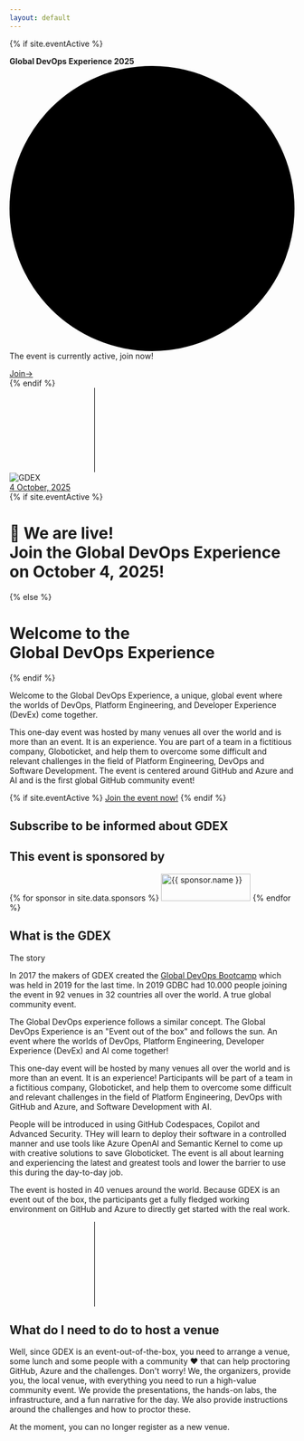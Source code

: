 ```yaml
---
layout: default
---
```


{% if site.eventActive %}
<div class="relative isolate flex items-center gap-x-6 overflow-hidden bg-gray-50 px-6 py-2.5 sm:px-3.5 sm:before:flex-1">
  <div class="absolute left-[max(-7rem,calc(50%-52rem))] top-1/2 -z-10 -translate-y-1/2 transform-gpu blur-2xl" aria-hidden="true">
    <div class="aspect-[577/310] w-[36.0625rem] bg-gradient-to-r from-[#ff80b5] to-[#9089fc] opacity-30" style="clip-path: polygon(74.8% 41.9%, 97.2% 73.2%, 100% 34.9%, 92.5% 0.4%, 87.5% 0%, 75% 28.6%, 58.5% 54.6%, 50.1% 56.8%, 46.9% 44%, 48.3% 17.4%, 24.7% 53.9%, 0% 27.9%, 11.9% 74.2%, 24.9% 54.1%, 68.6% 100%, 74.8% 41.9%)"></div>
  </div>
  <div class="absolute left-[max(45rem,calc(50%+8rem))] top-1/2 -z-10 -translate-y-1/2 transform-gpu blur-2xl" aria-hidden="true">
    <div class="aspect-[577/310] w-[36.0625rem] bg-gradient-to-r from-[#ff80b5] to-[#9089fc] opacity-30" style="clip-path: polygon(74.8% 41.9%, 97.2% 73.2%, 100% 34.9%, 92.5% 0.4%, 87.5% 0%, 75% 28.6%, 58.5% 54.6%, 50.1% 56.8%, 46.9% 44%, 48.3% 17.4%, 24.7% 53.9%, 0% 27.9%, 11.9% 74.2%, 24.9% 54.1%, 68.6% 100%, 74.8% 41.9%)"></div>
  </div>
  <div class="flex flex-wrap items-center gap-x-4 gap-y-2">
    <p class="text-sm leading-6 text-gray-900">
      <strong class="font-semibold">Global DevOps Experience 2025</strong><svg viewBox="0 0 2 2" class="mx-2 inline h-0.5 w-0.5 fill-current" aria-hidden="true"><circle cx="1" cy="1" r="1" /></svg>The event is currently active, join now!
    </p>
    <a href="/event-day" class="flex-none rounded-full bg-gray-900 px-3.5 py-1 text-normal font-semibold text-white shadow-sm hover:bg-gray-700 focus-visible:outline focus-visible:outline-2 focus-visible:outline-offset-2 focus-visible:outline-gray-900">Join<span aria-hidden="true">&rarr;</span></a>
  </div>
  <div class="flex flex-1 justify-end">
   
  </div>
</div>
{% endif %}

<div class="bg-gray-900">
    <main>
      <!-- Hero section -->
      <div class="relative isolate overflow-hidden">
        <svg class="absolute inset-0 -z-10 h-full w-full stroke-white/10 [mask-image:radial-gradient(100%_100%_at_top_right,white,transparent)]" aria-hidden="true">
          <defs>
            <pattern id="983e3e4c-de6d-4c3f-8d64-b9761d1534cc" width="200" height="200" x="50%" y="-1" patternUnits="userSpaceOnUse">
              <path d="M.5 200V.5H200" fill="none" />
            </pattern>
          </defs>
          <svg x="50%" y="-1" class="overflow-visible fill-gray-800/20">
            <path d="M-200 0h201v201h-201Z M600 0h201v201h-201Z M-400 600h201v201h-201Z M200 800h201v201h-201Z" stroke-width="0" />
          </svg>
          <rect width="100%" height="100%" stroke-width="0" fill="url(#983e3e4c-de6d-4c3f-8d64-b9761d1534cc)" />
        </svg>
        <div class="absolute left-[calc(50%-4rem)] top-10 -z-10 transform-gpu blur-3xl sm:left-[calc(50%-18rem)] lg:left-48 lg:top-[calc(50%-30rem)] xl:left-[calc(50%-24rem)]" aria-hidden="true">
          <div class="aspect-[1108/632] w-[69.25rem] bg-gradient-to-r from-[#80caff] to-[#4f46e5] opacity-20" style="clip-path: polygon(73.6% 51.7%, 91.7% 11.8%, 100% 46.4%, 97.4% 82.2%, 92.5% 84.9%, 75.7% 64%, 55.3% 47.5%, 46.5% 49.4%, 45% 62.9%, 50.3% 87.2%, 21.3% 64.1%, 0.1% 100%, 5.4% 51.1%, 21.4% 63.9%, 58.9% 0.2%, 73.6% 51.7%)"></div>
          </div>
        </div>
        <div class="mx-auto max-w-7xl px-6 pb-24 sm:pb-40 lg:flex lg:px-8 ">
          <div class="mx-auto max-w-2xl flex-shrink-0 lg:mx-0  lg:pt-8">   
          <img src="images/Logo-trans Small.png" alt="GDEX">        
            <div class="mt-24 sm:mt-32 lg:mt-16">
              <a href="#" class="inline-flex space-x-6">
                <span class="rounded-full bg-indigo-500/10 px-3 py-1 text-xl font-semibold leading-6 text-indigo-400 ring-1 ring-inset ring-indigo-500/20">4 October, 2025</span>                
              </a>
            </div>
            {% if site.eventActive %}
            <h1 class="mt-10 text-4xl font-bold tracking-tight text-white sm:text-6xl">🎉 We are live!<br>Join the Global DevOps Experience on October 4,&nbsp;2025!</h1>
            {% else %}
            <h1 class="mt-10 text-4xl font-bold tracking-tight text-white sm:text-6xl">Welcome to the<br>Global&nbsp;DevOps&nbsp;Experience</h1>
            {% endif %}
            <p class="mt-6 text-lg leading-8 text-gray-300">Welcome to the <span class="font-bold tracking-tight text-white">Global DevOps Experience</span>, a unique, global event where the worlds of DevOps, Platform Engineering, and Developer Experience (DevEx) come together. </p>
             <p class="mt-6 text-lg leading-8 text-gray-300">This one-day event was hosted by many venues all over the world and is more than an event. It is an experience. You are part of a team in a fictitious company, Globoticket, and help them to overcome some difficult and relevant challenges in the field of Platform Engineering, DevOps and Software Development. The event is centered around GitHub and Azure and AI and is the first global GitHub community event!</p>
            <div class="mt-10 flex items-center gap-x-6">
              {% if site.eventActive %}
               <a href="/event-day" class="rounded-md bg-indigo-500 px-3.5 py-2.5 text-2xl font-semibold text-white shadow-sm hover:bg-indigo-400 focus-visible:outline focus-visible:outline-2 focus-visible:outline-offset-2 focus-visible:outline-indigo-400">Join the event now!</a>
              {% endif %}
            </div>            
          </div>
          <div class="mx-auto mt-16 flex max-w-2xl sm:mt-24 lg:ml-10 lg:mr-0 lg:mt-0 lg:max-w-none lg:flex-none xl:ml-32">
            <div class="max-w-3xl flex-none sm:max-w-5xl lg:max-w-none">
               <div id="globeViz"  class="w-[76rem]"></div>
            </div>
          </div>
        </div> 
        <div id="form" class="mx-auto max-w-7xl px-6">
               <h2 class="text-2xl font-semibold leading-8 text-white">Subscribe to be informed about GDEX</h2>
              <div id="form-hubspot" class="mt-10 mx-auto"></div>
            </div>
      <!-- Logo cloud -->
      <div class="mx-auto mt-8 max-w-7xl px-6 sm:mt-16 lg:px-8">
        <h2 class="text-center text-lg font-semibold leading-8 text-white">This event is sponsored by</h2>
        <div class="mx-auto mt-10 grid max-w-lg grid-cols-3 items-center gap-x-8 gap-y-10 sm:max-w-xl sm:grid-cols-2 sm:gap-x-10 lg:mx-0 lg:max-w-none lg:grid-cols-3">
          <!-- Loop through the site.data.sponsors -->
          {% for sponsor in site.data.sponsors %}
          <img class="col-span-2 max-h-12 w-full object-contain lg:col-span-1" src="{{ sponsor.logo }}" alt="{{ sponsor.name }}" width="158" height="48">
          {% endfor %}   
        </div>
      </div>
      <!-- Feature section -->
      <div class="mx-auto mt-32 max-w-7xl px-6 sm:mt-26 lg:px-8" id="more">
        <div class="mx-auto  text-center">
          <h2 class="text-base font-semibold leading-7 text-indigo-400">What is the GDEX</h2>
          <p class="mt-2 text-3xl font-bold tracking-tight text-white sm:text-4xl">The story</p>
          <p class="mt-6 text-lg leading-8 text-gray-300 text-justify">In 2017 the makers of GDEX created the <a href="https://globaldevopsbootcamp.com">Global DevOps Bootcamp</a> which was held in 2019 for the last time. In 2019 GDBC had 10.000 people joining the event in 92 venues in 32 countries all over the world. A true global community event. 
          </p>
          <p class="mt-6 text-lg leading-8 text-gray-300 text-justify">The Global DevOps experience follows a similar concept. The Global DevOps Experience is an "Event out of the box" and follows the sun. An event where the worlds of DevOps, Platform Engineering, Developer Experience (DevEx) and AI come together! 
          </p>
          <p class="mt-6 text-lg leading-8 text-gray-300 text-justify">This one-day event will be hosted by many venues all over the world and is more than an event. It is an experience! Participants will be part of a team in a fictitious company, Globoticket, and help them to overcome some difficult and relevant challenges in the field of Platform Engineering, DevOps with GitHub and Azure, and Software Development with AI.</p>
          <p class="mt-6 text-lg leading-8 text-gray-300 text-justify">People will be introduced in using GitHub Codespaces, Copilot and Advanced Security. THey will learn to deploy their software in a controlled manner and use tools like Azure OpenAI and Semantic Kernel to come up with creative solutions to save Globoticket.
          The event is all about learning and experiencing the latest and greatest tools and lower the barrier to use this during the day-to-day job.</p>
          <p class="mt-6 text-lg leading-8 text-gray-300 text-justify">The event is hosted in 40 venues around the world. Because GDEX is an event out of the box, the participants get a fully fledged working environment on GitHub and Azure to directly get started with the real work.</p>
        </div>
      </div>
      <!-- Current venues -->
      <!--   <div class="mx-auto mt-32 max-w-7xl px-6 sm:mt-26 lg:px-8" id="participants">
        <div class="mx-auto lg:mx-0 ">
          <h2 class="text-base font-semibold leading-8 text-indigo-400">Already registered venues</h2> 
          <p class="mt-2 text-3xl font-bold tracking-tight text-white sm:text-4xl">How do I participate!</p>
          <p class="mt-6 text-lg leading-8 text-gray-300">As the experience already took place, you can no longer sign up. However, the below venues took part and provided a great event for their guests!</p>
        </div>
        <div id="map" class="mt-8" style="height: 680px;"></div>
        <div class="">
          <div class="mt-8 flow-root">
            <div class="-mx-4 -my-2 overflow-x-auto sm:-mx-6 lg:-mx-8">
              <div class="inline-block min-w-full py-2 align-middle sm:px-6 lg:px-8">
                <table class="min-w-full">
                  <thead class="bg-gray-900">
                    <tr>
                      <th scope="col" class="py-3.5 pl-4 pr-3 text-left text-sm font-semibold text-white sm:pl-0">Name</th>
                      <th scope="col" class="px-3 py-3.5 text-left text-sm font-semibold text-white">Organizer</th>
                      <th scope="col" class="px-3 py-3.5 text-left text-sm font-semibold text-white">City</th>
                    </tr>
                  </thead>
                  {% assign grouped_venues = site.venues | group_by: "location.country" %}
                  {% for country in grouped_venues %}
                    {% assign visible_venues = country.items | where: "isShown", true %}
                    {% if visible_venues.size > 0 %}
                      <tbody class="bg-gray-900">
                        <tr class="border-gray-800">
                          <th colspan="5" scope="colgroup" class="bg-gray-900 py-2 pl-4 pr-3 text-left text-2xl font-semibold text-white sm:pl-3">{{ country.name }}</th>
                        </tr>
                        {% for venue in visible_venues %}
                          <tr class="border-t border-gray-800">
                            <td class="whitespace-nowrap py-4 pl-4 pr-3 text-normal font-medium text-white sm:pl-6">
                              <a href="{{ venue.url }}" class="text-white underline">{{ venue.venueName }}</a>
                            </td>
                            <td class="whitespace-nowrap px-3 py-4 text-sm text-gray-300">{{ venue.primaryContactName}}</td>
                            <td class="whitespace-nowrap px-3 py-4 text-sm text-gray-300">{{ venue.location.city}}</td>
                          </tr>
                        {% endfor %}
                      </tbody>
                    {% endif %}
                  {% endfor %}
                </table>
              </div>
            </div>
          </div>
        </div>
      </div> 
      -->
      <!-- CTA section -->
      <div class="relative isolate mt-4 px-6 py-32 sm:mt-16 sm:py-40 lg:px-8">
        <svg class="absolute inset-0 -z-10 h-full w-full stroke-white/10 [mask-image:radial-gradient(100%_100%_at_top_right,white,transparent)]" aria-hidden="true">
          <defs>
            <pattern id="1d4240dd-898f-445f-932d-e2872fd12de3" width="200" height="200" x="50%" y="0" patternUnits="userSpaceOnUse">
              <path d="M.5 200V.5H200" fill="none" />
            </pattern>
          </defs>
          <svg x="50%" y="0" class="overflow-visible fill-gray-800/20">
            <path d="M-200 0h201v201h-201Z M600 0h201v201h-201Z M-400 600h201v201h-201Z M200 800h201v201h-201Z" stroke-width="0" />
          </svg>
          <rect width="100%" height="100%" stroke-width="0" fill="url(#1d4240dd-898f-445f-932d-e2872fd12de3)" />
        </svg>
        <div class="absolute inset-x-0 top-10 -z-10 flex transform-gpu justify-center overflow-hidden blur-3xl" aria-hidden="true">
          <div class="aspect-[1108/632] w-[69.25rem] flex-none bg-gradient-to-r from-[#80caff] to-[#4f46e5] opacity-20" style="clip-path: polygon(73.6% 51.7%, 91.7% 11.8%, 100% 46.4%, 97.4% 82.2%, 92.5% 84.9%, 75.7% 64%, 55.3% 47.5%, 46.5% 49.4%, 45% 62.9%, 50.3% 87.2%, 21.3% 64.1%, 0.1% 100%, 5.4% 51.1%, 21.4% 63.9%, 58.9% 0.2%, 73.6% 51.7%)"></div>
        </div>
        <div class="mx-auto max-w-7xl text-center px-6 sm:mt-26 lg:px-8">
          <h2 class="text-3xl font-bold tracking-tight text-white sm:text-4xl">What do I need to do to host a venue</h2>
          <p class="mx-auto mt-6  text-lg leading-8 text-justify text-gray-300">Well, since GDEX is an event-out-of-the-box, you need to arrange a venue, some lunch and some people with a community ❤️ that can help proctoring GitHub, Azure and the challenges. Don't worry! We, the organizers, provide you, the local venue, with everything you need to run a high-value community event. We provide the presentations, the hands-on labs, the infrastructure, and a fun narrative for the day. We also provide instructions around the challenges and how to proctor these. </p>
          <p class="mx-auto mt-6  text-lg leading-8 text-justify text-gray-300">
          At the moment, you can no longer register as a new venue.</p>
          <!-- <div class="mt-10 flex items-center justify-center gap-x-6">
            <a href="{{ '/register' | relative_url }}" class="rounded-md bg-white px-3.5 py-2.5 text-sm font-semibold text-gray-900 shadow-sm hover:bg-gray-100 focus-visible:outline focus-visible:outline-2 focus-visible:outline-offset-2 focus-visible:outline-white">Register your venue</a>
            <a href="#more" class="text-sm font-semibold leading-6 text-white">Learn more <span aria-hidden="true">→</span></a>
          </div> -->
        </div>
      </div>
    </main>
  </div>
  <style>
.hs-input {
  display: block;
  width: 100%;
  padding: 0.5rem 0.75rem;
  font-size: 1rem;
  line-height: 1.5;
  color: #4a5568;
  background-color: #fff;
  background-clip: padding-box;
  border: 1px solid #e2e8f0;
  border-radius: 0.375rem;
  transition: border-color 0.15s ease-in-out, box-shadow 0.15s ease-in-out;
}
.submitted-message
{
  color: #fff;
  font-size: 1.5rem;
  text-align: center;
}
.form-columns-1, .form-columns-2{
  max-width: 100% !important;
}
</style>
  <script charset="utf-8" type="text/javascript" src="//js.hsforms.net/forms/embed/v2.js"></script>
<script>
  hbspt.forms.create({
    region: "na1",
    portalId: "697348",
    formId: "880d174c-1ae1-405a-9e97-5fa67b2a6fb9",
    target: "#form-hubspot",
    inlineMessage: "Thank you for your interest in the Global DevOps Experience.",
    submitText: "Sign up",
    submitButtonClass: "rounded-md bg-indigo-500 px-3.5 py-2.5 text-xl font-semibold text-white shadow-sm hover:bg-indigo-400 focus-visible:outline focus-visible:outline-2 focus-visible:outline-offset-2 focus-visible:outline-indigo-400",
    cssClass: "text-lg leading-8 text-justify text-gray-300",    
  });
</script>
  <script>

{% assign maxR = "20" %}
{% assign propagationSpeed = "20" %}
{% assign repeatPeriod = "2000"  %}

    const gData = [
    {% for venue in site.venues %}
      {% if venue.isShown %}
        {% assign lat = venue.location.latitude | plus: 0 %}
        {% assign lng = venue.location.longitude | plus: 0 %}
        {% if lat and lng %}
          {
            name: '{{ venue.venueName }}',
            organizer: '{{ venue.primaryContactName }}',
            url: '{{ venue.url }}',
            lat: {{ lat }},
            lng: {{ lng }},
            maxR: {{ maxR }},
            propagationSpeed: {{ propagationSpeed }},
            repeatPeriod: {{ repeatPeriod }}
          },
        {% endif %}
      {% endif %}
    {% endfor %}
    ];

// Clear for now
 gData.length = 0;

    const colorInterpolator = t => `rgba(255,100,50,${Math.sqrt(1-t)})`;

  const myGlobe = Globe()
    (document.getElementById('globeViz'))

   // .globeImageUrl('images/worldmap.png')
    .globeImageUrl('//unpkg.com/three-globe/example/img/earth-blue-marble.jpg')
    .pointOfView({ lat: 40.178873, lng: -258.222656, altitude: 1 }) 
    .showGraticules(false)
    .showAtmosphere(true)
    .backgroundColor('rgba(0,0,0,0)')
    .showGlobe(true)
    .ringsData(gData)
    .ringColor(() => colorInterpolator)
    .ringMaxRadius('maxR')
    .ringPropagationSpeed('propagationSpeed')
    .ringRepeatPeriod('repeatPeriod')
    .labelsData(gData)
    .labelLat(d => d.lat)
    .labelLng(d => d.lng)
    .labelText(d => d.name)
   // .labelSize(d => Math.sqrt(d.properties.pop_max) * 4e-4)
    //.labelDotRadius(d => Math.sqrt(d.properties.pop_max) * 4e-4)
    .labelColor(() => 'rgba(255, 165, 0, 0.75)')
    .labelResolution(2); 

    myGlobe.controls().autoRotate = true;
    myGlobe.controls().autoRotateSpeed = 1.8;
    myGlobe.controls().enableZoom = false;

   // Map
   var map = L.map('map').setView([51.505, -0.09], 2); 
   L.tileLayer('https://tile.openstreetmap.org/{z}/{x}/{y}.png', {
    maxZoom: 19,
    attribution: '&copy; <a href="http://www.openstreetmap.org/copyright">OpenStreetMap</a>'
    }).addTo(map);

    // Add markers for each venue
    for (var i = 0; i < gData.length; i++) {
      var venue = gData[i];
      var marker = L.marker([venue.lat, venue.lng], {title: venue.name});
      
      // Bind a popup with the venue's name and URL to the marker
      marker.bindPopup(`Visit <a href="${venue.url}" target="_blank" rel="noopener noreferrer">${venue.name}</a> by ${venue.organizer}`);
      
      // Add the marker to the map
      marker.addTo(map);
    }
</script>

